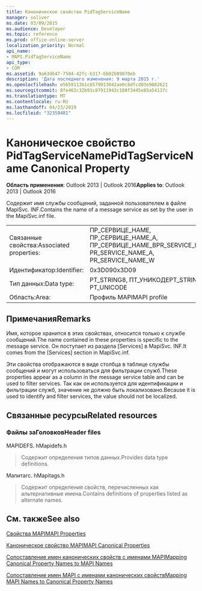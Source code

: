 ```yaml
---
title: Каноническое свойство PidTagServiceName
manager: soliver
ms.date: 03/09/2015
ms.audience: Developer
ms.topic: reference
ms.prod: office-online-server
localization_priority: Normal
api_name:
- MAPI.PidTagServiceName
api_type:
- COM
ms.assetid: 9a63d647-7504-42fc-b317-6b02b89070eb
description: 'Дата последнего изменения: 9 марта 2015 г.'
ms.openlocfilehash: e5659113b1c6579913042ae0c8dfcd03e9802621
ms.sourcegitcommit: 8fe462c32b91c87911942c188f3445e85a54137c
ms.translationtype: MT
ms.contentlocale: ru-RU
ms.lasthandoff: 04/23/2019
ms.locfileid: "32359481"
---
```

# <a name="pidtagservicename-canonical-property"></a><span data-ttu-id="09204-103">Каноническое свойство PidTagServiceName</span><span class="sxs-lookup"><span data-stu-id="09204-103">PidTagServiceName Canonical Property</span></span>

  
  
<span data-ttu-id="09204-104">**Область применения**: Outlook 2013 | Outlook 2016</span><span class="sxs-lookup"><span data-stu-id="09204-104">**Applies to**: Outlook 2013 | Outlook 2016</span></span> 
  
<span data-ttu-id="09204-105">Содержит имя службы сообщений, заданной пользователем в файле MapiSvc. INF.</span><span class="sxs-lookup"><span data-stu-id="09204-105">Contains the name of a message service as set by the user in the MapiSvc.inf file.</span></span>
  
|||
|:-----|:-----|
|<span data-ttu-id="09204-106">Связанные свойства:</span><span class="sxs-lookup"><span data-stu-id="09204-106">Associated properties:</span></span>  <br/> |<span data-ttu-id="09204-107">ПР_СЕРВИЦЕ_НАМЕ, ПР_СЕРВИЦЕ_НАМЕ_А, ПР_СЕРВИЦЕ_НАМЕ_В</span><span class="sxs-lookup"><span data-stu-id="09204-107">PR_SERVICE_NAME, PR_SERVICE_NAME_A, PR_SERVICE_NAME_W</span></span>  <br/> |
|<span data-ttu-id="09204-108">Идентификатор:</span><span class="sxs-lookup"><span data-stu-id="09204-108">Identifier:</span></span>  <br/> |<span data-ttu-id="09204-109">0x3D09</span><span class="sxs-lookup"><span data-stu-id="09204-109">0x3D09</span></span>  <br/> |
|<span data-ttu-id="09204-110">Тип данных:</span><span class="sxs-lookup"><span data-stu-id="09204-110">Data type:</span></span>  <br/> |<span data-ttu-id="09204-111">PT_STRING8, ПТ_УНИКОДЕ</span><span class="sxs-lookup"><span data-stu-id="09204-111">PT_STRING8, PT_UNICODE</span></span>  <br/> |
|<span data-ttu-id="09204-112">Область:</span><span class="sxs-lookup"><span data-stu-id="09204-112">Area:</span></span>  <br/> |<span data-ttu-id="09204-113">Профиль MAPI</span><span class="sxs-lookup"><span data-stu-id="09204-113">MAPI profile</span></span>  <br/> |
   
## <a name="remarks"></a><span data-ttu-id="09204-114">Примечания</span><span class="sxs-lookup"><span data-stu-id="09204-114">Remarks</span></span>

<span data-ttu-id="09204-115">Имя, которое хранится в этих свойствах, относится только к службе сообщений.</span><span class="sxs-lookup"><span data-stu-id="09204-115">The name contained in these properties is specific to the message service.</span></span> <span data-ttu-id="09204-116">Он поступает из раздела [Services] в MapiSvc. INF.</span><span class="sxs-lookup"><span data-stu-id="09204-116">It comes from the [Services] section in MapiSvc.inf.</span></span>
  
<span data-ttu-id="09204-117">Эти свойства отображаются в виде столбца в таблице службы сообщений и могут использоваться для фильтрации служб.</span><span class="sxs-lookup"><span data-stu-id="09204-117">These properties appear as a column in the message service table and can be used to filter services.</span></span> <span data-ttu-id="09204-118">Так как он используется для идентификации и фильтрации служб, значение не должно быть локализовано.</span><span class="sxs-lookup"><span data-stu-id="09204-118">Because it is used to identify and filter services, the value should not be localized.</span></span>
  
## <a name="related-resources"></a><span data-ttu-id="09204-119">Связанные ресурсы</span><span class="sxs-lookup"><span data-stu-id="09204-119">Related resources</span></span>

### <a name="header-files"></a><span data-ttu-id="09204-120">Файлы заГоловков</span><span class="sxs-lookup"><span data-stu-id="09204-120">Header files</span></span>

<span data-ttu-id="09204-121">MAPIDEFS. h</span><span class="sxs-lookup"><span data-stu-id="09204-121">Mapidefs.h</span></span>
  
> <span data-ttu-id="09204-122">Содержит определения типов данных.</span><span class="sxs-lookup"><span data-stu-id="09204-122">Provides data type definitions.</span></span>
    
<span data-ttu-id="09204-123">Мапитагс. h</span><span class="sxs-lookup"><span data-stu-id="09204-123">Mapitags.h</span></span>
  
> <span data-ttu-id="09204-124">Содержит определения свойств, перечисленных как альтернативные имена.</span><span class="sxs-lookup"><span data-stu-id="09204-124">Contains definitions of properties listed as alternate names.</span></span>
    
## <a name="see-also"></a><span data-ttu-id="09204-125">См. также</span><span class="sxs-lookup"><span data-stu-id="09204-125">See also</span></span>



[<span data-ttu-id="09204-126">Свойства MAPI</span><span class="sxs-lookup"><span data-stu-id="09204-126">MAPI Properties</span></span>](mapi-properties.md)
  
[<span data-ttu-id="09204-127">Каноническое свойство MAPI</span><span class="sxs-lookup"><span data-stu-id="09204-127">MAPI Canonical Properties</span></span>](mapi-canonical-properties.md)
  
[<span data-ttu-id="09204-128">Сопоставление имен канонических свойств с именами MAPI</span><span class="sxs-lookup"><span data-stu-id="09204-128">Mapping Canonical Property Names to MAPI Names</span></span>](mapping-canonical-property-names-to-mapi-names.md)
  
[<span data-ttu-id="09204-129">Сопоставление имен MAPI с именами канонических свойств</span><span class="sxs-lookup"><span data-stu-id="09204-129">Mapping MAPI Names to Canonical Property Names</span></span>](mapping-mapi-names-to-canonical-property-names.md)

